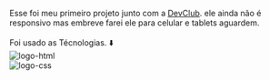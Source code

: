 Esse foi meu primeiro projeto junto com a  <a href="https://rodolfomorri.com.br/devclub">DevClub</a>. ele ainda não é responsivo mas embreve farei ele para celular e tablets aguardem.
<br>
<br>
Foi usado as Técnologias. :arrow_down:
<br>
<img src="https://img.shields.io/badge/HTML-239120?style=for-the-badge&logo=html5&logoColor=white" alt=" logo-html"/>
<br>
<img src="https://img.shields.io/badge/CSS-239120?&style=for-the-badge&logo=css3&logoColor=white" alt=" logo-css"/>
